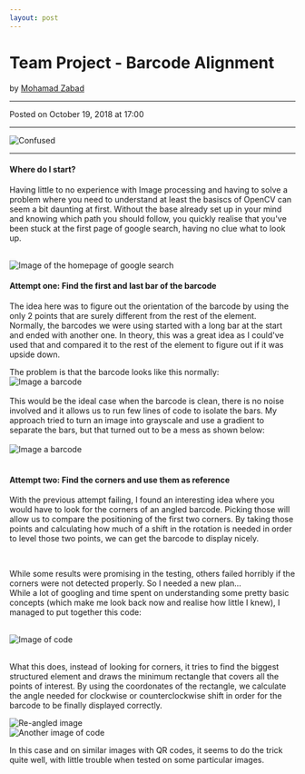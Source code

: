 ```yaml
---
layout: post
---
```


<!-- Page Content -->
<div class="container">
    <div class="row">
        <!-- Post Content Column -->
        <div class="col-lg-12">
            <!-- Title -->
            <h1 class="mt-4">Team Project - Barcode Alignment</h1>
            <!-- Author -->
            <p class="lead">
            by
            <a href="#">Mohamad Zabad</a>
            </p>
            <hr>
            <!-- Date/Time -->
            <p>Posted on October 19, 2018 at 17:00</p>
            <hr>
            <!-- Preview Image -->
            <img class="img-fluid rounded" src="{{ "/assets/lost.jpg" | prepend: site.baseurl }}" alt="Confused">
            <hr>
            <!-- Post Content -->
            <h4>Where do I start?</h4>
            <p>Having little to no experience with Image processing and having to solve a problem where you need to understand at least the basiscs of OpenCV can seem a bit daunting at first. Without the base already set up in your mind and knowing which path you should follow, you quickly realise that you've been stuck at the first page of google search, having no clue what to look up.</p><br>
            <img class="img-fluid rounded" src="{{ "/assets/google.PNG" | prepend: site.baseurl }}" alt="Image of the homepage of google search"><br>
            <h4>Attempt one: Find the first and last bar of the barcode</h4>
            <p>The idea here was to figure out the orientation of the barcode by using the only 2 points that are surely different from the rest of the element.<br>
            Normally, the barcodes we were using started with a long bar at the start and ended with another one. In theory, this was a great idea as I could've used that and compared it to the rest of the element to figure out if it was upside down.</p>
            The problem is that the barcode looks like this normally:<br>
            <img class="img-fluid rounded" src="{{ "/assets/barcode-clean.PNG" | prepend: site.baseurl }}" alt="Image a barcode"><br><br>
            This would be the ideal case when the barcode is clean, there is no noise involved and it allows us to run few lines of code to isolate the bars.
            My approach tried to turn an image into grayscale and use a gradient to separate the bars, but that turned out to be a mess as shown below:<br><br>
            <img class="img-fluid rounded" src="{{ "/assets/barcode-dirty.PNG" | prepend: site.baseurl }}" alt="Image a barcode"><br><br>
            <h4>Attempt two: Find the corners and use them as reference</h4>
            <p>With the previous attempt failing, I found an interesting idea where you would have to look for the corners of an angled barcode. Picking those will allow us to compare the positioning of the first two corners. By taking those points and calculating how much of a shift in the rotation is needed in order to level those two points, we can get the barcode to display nicely.</p><br>
            <p>While some results were promising in the testing, others failed horribly if the corners were not detected properly. So I needed a new plan...<br>
            While a lot of googling and time spent on understanding some pretty basic concepts (which make me look back now and realise how little I knew), I managed to put together this code:</p><br>
            <img class="img-fluid rounded" src="{{ "/assets/code1.PNG" | prepend: site.baseurl }}" alt="Image of code"><br><br>
            <p>What this does, instead of looking for corners, it tries to find the biggest structured element and draws the minimum rectangle that covers all the points of interest. By using the coordonates of the rectangle, we calculate the angle needed for clockwise or counterclockwise shift in order for the barcode to be finally displayed correctly.</p>
            <img class="img-fluid rounded" src="{{ "/assets/angle.PNG" | prepend: site.baseurl }}" alt="Re-angled image"><br>
            <img class="img-fluid rounded" src="{{ "/assets/code2.PNG" | prepend: site.baseurl }}" alt="Another image of code"><br>
            <p>In this case and on similar images with QR codes, it seems to do the trick quite well, with little trouble when tested on some particular images.</p>
        </div>
    </div>
    <!-- /.row -->
</div>
<!-- /.container -->



